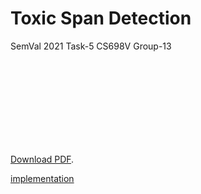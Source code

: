 # Toxic Span Detection
SemVal 2021 Task-5
CS698V Group-13<br>
<object data="https://github.com/samyakjain3001/Toxic-Span-Detection/IITK@Detox_at_SemEval_2021_Task_5.pdf" type="application/pdf" width="700px" height="700px">
    <embed src="https://github.com/samyakjain3001/Toxic-Span-Detection/IITK@Detox_at_SemEval_2021_Task_5.pdf">
        <p><a href="https://github.com/samyakjain3001/Toxic-Span-Detection/IITK@Detox_at_SemEval_2021_Task_5.pdf">Download PDF</a>.</p>
    </embed>
</object>
[implementation](https://github.com/architb1703/Toxic_Span)
